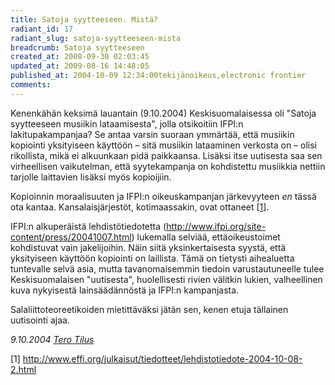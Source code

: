 ```yaml
---
title: Satoja syytteeseen. Mistä?
radiant_id: 17
radiant_slug: satoja-syytteeseen-mista
breadcrumb: Satoja syytteeseen
created_at: 2008-09-30 02:03:45
updated_at: 2009-08-16 14:48:05
published_at: 2004-10-09 12:34:00tekijänoikeus,electronic frontier
comments:
---
```

<p>Kenenkähän keksimä lauantain (9.10.2004) Keskisuomalaisessa oli
"Satoja syytteeseen musiikin lataamisesta", jolla otsikoitiin IFPI:n
lakitupakampanjaa? Se antaa varsin suoraan ymmärtää, että musiikin
kopiointi yksityiseen käyttöön &ndash; sitä musiikin lataaminen verkosta on
&ndash; olisi rikollista, mikä ei alkuunkaan pidä paikkaansa.  Lisäksi itse
uutisesta saa sen virheellisen vaikutelman, että syytekampanja on
kohdistettu musiikkia nettiin tarjolle laittavien lisäksi myös
kopioijiin.</p>

<p>Kopioinnin moraalisuuten ja IFPI:n oikeuskampanjan järkevyyteen
<em>en</em> tässä ota kantaa.  Kansalaisjärjestöt, kotimaassakin, ovat
ottaneet [<a href="#1">1</a>].</p>

<p>IFPI:n alkuperäistä lehdistötiedotetta (<a
href="http://www.ifpi.org/site-content/press/20041007.html"
>http://www.ifpi.org/site-content/press/20041007.html</a>) lukemalla
selviää, ettäoikeustoimet kohdistuvat vain jakelijoihin.  Näin siitä
yksinkertaisesta syystä, että yksityiseen käyttöön kopiointi on
laillista.  Tämä on tietysti aihealuetta tuntevalle selvä asia, mutta
tavanomaisemmin tiedoin varustautuneelle tulee Keskisuomalaisen
"uutisesta", huolellisesti rivien välitkin lukien, valheellinen kuva
nykyisestä lainsäädännöstä ja IFPI:n kampanjasta.</p>

<p>Salaliittoteoreetikoiden mietittäväksi jätän sen, kenen etuja
tällainen uutisointi ajaa.</p>

<address>
9.10.2004 <a href="&#x6d;&#x61;&#x69;&#x6c;&#x74;&#x6f;&#x3a;terotil&64;jyu.fi">Tero Tilus</a>
</address>

<a name="1">
<p>[1] <a href="http://www.effi.org/julkaisut/tiedotteet/lehdistotiedote-2004-10-08-2.html">http://www.effi.org/julkaisut/tiedotteet/lehdistotiedote-2004-10-08-2.html</a></p>
